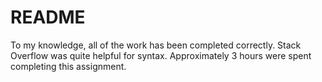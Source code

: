 # README
To my knowledge, all of the work has been completed correctly.
Stack Overflow was quite helpful for syntax.
Approximately 3 hours were spent completing this assignment.